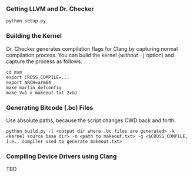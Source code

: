 ### Getting LLVM and Dr. Checker

`python setup.py`

### Building the Kernel

Dr. Checker generates compilation flags for Clang by capturing normal compilation process. You can build the kernel (*without* `-j` option) and capture the process as follows.

```
cd msm
export CROSS_COMPILE=...
export ARCH=arm64
make marlin_defconfig
make V=1 > makeout.txt 2>&1
```

### Generating Bitcode (.bc) Files

Use absolute paths, because the script changes CWD back and forth.

```
python build.py -l <output dir where .bc files are generated> -k <kernel source base dir> -m <path to makeout.txt> -g <$CROSS_COMPILE, i.e., compiler used to generate makeout.txt>
```

### Compiling Device Drivers using Clang

TBD
